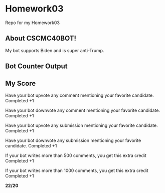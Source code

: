# Homework03
Repo for my Homework03

## About CSCMC40BOT!
My bot supports Biden and is super anti-Trump. 

## Bot Counter Output


## My Score

Have your bot upvote any comment mentioning your favorite candidate. Completed +1

Have your bot downvote any comment mentioning your favorite candidate. Completed +1

Have your bot upvote any submission mentioning your favorite candidate. Completed +1

Have your bot downvote any submission mentioning your favorite candidate. Completed +1

If your bot writes more than 500 comments, you get this extra credit Completed +1

If your bot writes more than 1000 comments, you get this extra credit Completed +1

**22/20**
